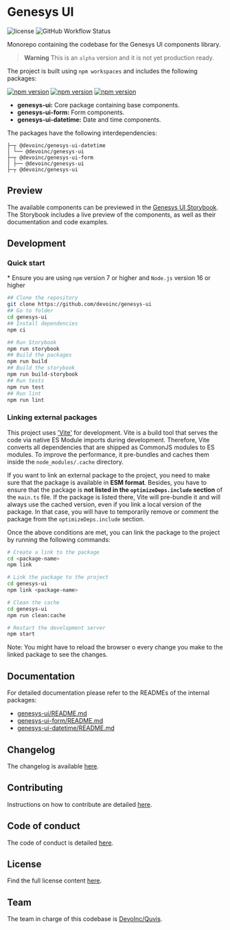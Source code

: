 # Genesys UI

![license](https://img.shields.io/github/license/devoinc/genesys-ui)
![GitHub Workflow Status](https://img.shields.io/github/actions/workflow/status/devoinc/genesys-ui/ci.yml)

Monorepo containing the codebase for the Genesys UI components library.

> **Warning**
> This is an `alpha` version and it is not yet production ready.

The project is built using `npm workspaces` and includes the following packages:

[![npm version](https://img.shields.io/npm/v/@devoinc/genesys-ui?label=%40devoinc%2Fgenesys-ui)](https://www.npmjs.com/package/@devoinc/genesys-ui)
[![npm version](https://img.shields.io/npm/v/@devoinc/genesys-ui-form?label=%40devoinc%2Fgenesys-ui-form)](https://www.npmjs.com/package/@devoinc/genesys-ui-form)
[![npm version](https://img.shields.io/npm/v/@devoinc/genesys-ui-datetime?label=%40devoinc%2Fgenesys-ui-datetime)](https://www.npmjs.com/package/@devoinc/genesys-ui-datetime)

- **genesys-ui:** Core package containing base components.
- **genesys-ui-form:** Form components.
- **genesys-ui-datetime:** Date and time components.

The packages have the following interdependencies:

```
├─┬ @devoinc/genesys-ui-datetime
│ └── @devoinc/genesys-ui
├─┬ @devoinc/genesys-ui-form
│ ├── @devoinc/genesys-ui
├─┬ @devoinc/genesys-ui
```

## Preview

The available components can be previewed in the [Genesys UI Storybook](https://devoinc.github.io/genesys-ui/).
The Storybook includes a live preview of the components, as well as their documentation and code examples.

## Development

### Quick start

\* Ensure you are using `npm` version 7 or higher and `Node.js` version 16 or higher

```sh
## Clone the repository
git clone https://github.com/devoinc/genesys-ui
## Go to folder
cd genesys-ui
## Install dependencies
npm ci

## Run Storybook
npm run storybook
## Build the packages
npm run build
## Build the storybook
npm run build-storybook
## Run tests
npm run test
## Run lint
npm run lint
```

### Linking external packages

This project uses ['Vite'](https://vitejs.dev/) for development. Vite is a build tool that serves the code via native ES Module imports during development. Therefore, Vite converts all dependencies that are shipped as CommonJS modules to ES modules. To improve the performance, it pre-bundles and caches them inside the `node_modules/.cache` directory.

If you want to link an external package to the project, you need to make sure that the package is available in **ESM format**. Besides, you have to ensure that the package is **not listed in the `optimizeDeps.include` section** of the `main.ts` file. If the package is listed there, Vite will pre-bundle it and will always use the cached version, even if you link a local version of the package. In that case, you will have to temporarily remove or comment the package from the `optimizeDeps.include` section.

Once the above conditions are met, you can link the package to the project by running the following commands:

```sh
# Create a link to the package
cd <package-name>
npm link

# Link the package to the project
cd genesys-ui
npm link <package-name>

# Clean the cache 
cd genesys-ui
npm run clean:cache

# Restart the development server
npm start

```

Note: You might have to reload the browser o every change you make to the linked package to see the changes.


## Documentation

For detailed documentation please refer to the READMEs of the internal packages:

- [genesys-ui/README.md](./packages/core/README.md)
- [genesys-ui-form/README.md](./packages/form/README.md)
- [genesys-ui-datetime/README.md](./packages/datetime/README.md)

## Changelog

The changelog is available [here](./CHANGELOG.md).

## Contributing

Instructions on how to contribute are detailed [here](./CONTRIBUTING.md).

## Code of conduct

The code of conduct is detailed [here](CODE_OF_CONDUCT.md).

## License

Find the full license content [here](LICENSE).

## Team

The team in charge of this codebase is [DevoInc/Quvis](https://github.com/orgs/DevoInc/teams/quvis).

```

```
